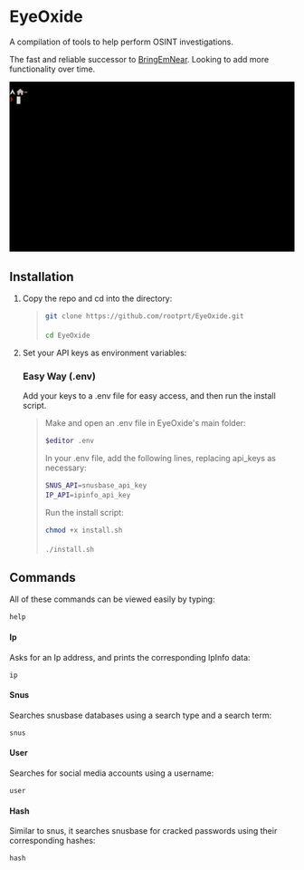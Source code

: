 # EyeOxide
A compilation of tools to help perform OSINT investigations.

The fast and reliable successor to [BringEmNear](https://github.com/rootprt/BringEmNear). Looking to add more functionality over time.

![EyeOxide](preview.gif)

## Installation
1.  Copy the repo and cd into the directory:
    
    > ```sh
    > git clone https://github.com/rootprt/EyeOxide.git
    >  
    > cd EyeOxide
    > ``` 
    
2.  Set your API keys as environment variables:

    ### Easy Way (.env)
    Add your keys to a .env file for easy access, and then run the install script.

    > Make and open an .env file in EyeOxide's main folder:  
    > ```sh
    > $editor .env
    > ```
    > 
    > In your .env file, add the following lines, replacing api_keys as necessary:
    > ```sh
    > SNUS_API=snusbase_api_key
    > IP_API=ipinfo_api_key
    > ```
    > 
    > Run the install script:
    > ```sh
    > chmod +x install.sh
    > 
    > ./install.sh
    > ```
    
## Commands
All of these commands can be viewed easily by typing:
```
help
```

#### Ip
Asks for an Ip address, and prints the corresponding IpInfo data:
```
ip 
```

#### Snus
Searches snusbase databases using a search type and a search term:
```
snus
```

#### User
Searches for social media accounts using a username:
```
user
```

#### Hash
Similar to snus, it searches snusbase for cracked passwords using their corresponding hashes:
```
hash 
```
